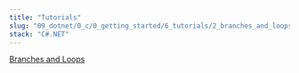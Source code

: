 ```yaml
---
title: "Tutorials"
slug: "09_dotnet/0_c/0_getting_started/6_tutorials/2_branches_and_loops"
stack: "C#.NET"
---
```


[Branches and Loops](https://learn.microsoft.com/en-us/09_dotnet/csharp/tour-of-csharp/tutorials/branches-and-loops-local)
